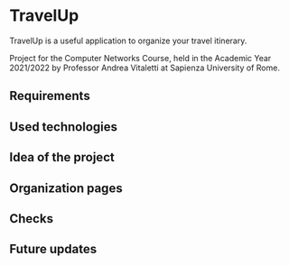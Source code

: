 # TravelUp
TravelUp is a useful application to organize your travel itinerary.

Project for the Computer Networks Course, held in the Academic Year 2021/2022 by Professor Andrea Vitaletti at Sapienza University of Rome.

## Requirements



## Used technologies



## Idea of ​​the project



## Organization pages



## Checks



## Future updates


